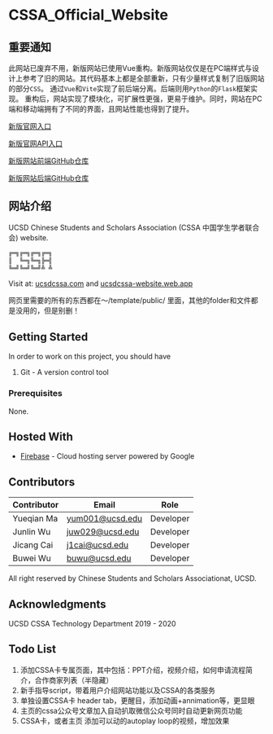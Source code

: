 # CSSA_Official_Website

## 重要通知

此网站已废弃不用，新版网站已使用Vue重构。新版网站仅仅是在PC端样式与设计上参考了旧的网站。其代码基本上都是全部重新，只有少量样式复制了旧版网站的部分`CSS`。
通过`Vue`和`Vite`实现了前后端分离。后端则用`Python`的`Flask`框架实现。
重构后，网站实现了模块化，可扩展性更强，更易于维护。同时，网站在PC端和移动端拥有了不同的界面，且网站性能也得到了提升。

[新版官网入口](https://www.ucsdcssa.com/)

[新版官网API入口](https://api.ucsdcssa.com/)

[新版网站前端GitHub仓库](https://github.com/TallMessiWu/ucsdcssa-website-vue)

[新版网站后端GitHub仓库](https://github.com/TallMessiWu/ucsdcssa-website-backend)

## 网站介绍

UCSD Chinese Students and Scholars Association (CSSA 中国学生学者联合会) website.

```bash
╔═╗╔═╗╔═╗╔═╗
║  ╚═╗╚═╗╠═╣
╚═╝╚═╝╚═╝╩ ╩
```

Visit at: [ucsdcssa.com](https://ucsdcssa.com/) and [ucsdcssa-website.web.app](https://ucsdcssa-website.web.app/)
<br>

网页里需要的所有的东西都在～/template/public/ 里面，其他的folder和文件都是没用的，但是别删！
<br>

## Getting Started

In order to work on this project, you should have <br>

1. Git - A version control tool

### Prerequisites

None.

## Hosted With

* [Firebase](https://firebase.google.com/) - Cloud hosting server powered by Google

## Contributors

| Contributor | Email           | Role      |
|-------------|-----------------|-----------|
| Yueqian Ma  | yum001@ucsd.edu | Developer |
| Junlin Wu   | juw029@ucsd.edu | Developer |
| Jicang Cai  | j1cai@ucsd.edu  | Developer |
| Buwei Wu    | buwu@ucsd.edu   | Developer |

All right reserved by Chinese Students and Scholars Associationat, UCSD.

## Acknowledgments

UCSD CSSA Technology Department 2019 - 2020

## Todo List

1. 添加CSSA卡专属页面，其中包括：PPT介绍，视频介绍，如何申请流程简介，合作商家列表（半隐藏）
2. 新手指导script，带着用户介绍网站功能以及CSSA的各类服务
3. 单独设置CSSA卡 header tab，更醒目，添加动画+annimation等，更显眼
4. 主页的cssa公众号文章加入自动扒取微信公众号同时自动更新网页功能
5. CSSA卡，或者主页 添加可以动的autoplay loop的视频，增加效果
